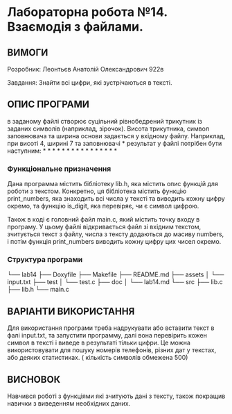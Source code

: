# Лабораторна робота №14. Взаємодія з файлами.

## ВИМОГИ

Розробник: Леонтьєв Анатолій Олександрович 922в

Завдання: Знайти всі цифри, які зустрічаються в тексті.

## ОПИС ПРОГРАМИ

в заданому файлі створює суцільний рівнобедрений трикутник із заданих символів (наприклад, зірочок). Висота трикутника, символ заповнювача та ширина основи задається у вхідному файлу. Наприклад, при висоті 4, ширині 7 та заповнювачі * результат у файлі потрібен бути наступним:
		      *
		    * * *
		  * * * * *
		* * * * * * *
### Функціональне призначення

Дана программа містить бібліотеку lib.h, яка містить опис функцій для роботи з текстом. Конкретно, ця бібліотека містить функцію print_numbers, яка знаходить всі числа у тексті та виводить кожну цифру окремо, та функцію is_digit, яка перевіряє, чи є символ цифрою.

Також в коді є головний файл main.c, який містить точку входу в програму. У цьому файлі відкривається файл зі вхідним текстом, зчитується текст з файлу, числа з тексту додаються до масиву numbers, і потім функція print_numbers виводить кожну цифру цих чисел окремо.

### Структура програми

└── lab14
    ├── Doxyfile
    ├── Makefile
    ├── README.md
    ├── assets
    │   └── input.txt
    ├── test
    │   └── test.c
    ├── doc
    │   └── lab14.md
    └── src
        ├── lib.c
        ├── lib.h
        └── main.c
    
## ВАРІАНТИ ВИКОРИСТАННЯ

Для використання програми треба надрукувати або вставити текст в фалі input.txt, та запустити программу, далі вона перевірить кожен символ в тексті і виведе в результаті тільки цифри. Це можна використовувати для пошуку номерів телефонів, різних дат у текстах, або деяких статистиках. ( кількість символів обмежена 500)

## ВИСНОВОК

Навчився роботі з функціями які зчитують дані з тексту, також покращив навички з виведенням необхідних даних.
